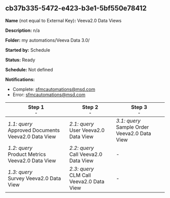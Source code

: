 ## cb37b335-5472-e423-b3e1-5bf550e78412

**Name** (not equal to External Key)**:** Veeva2.0 Data Views

**Description:** n/a

**Folder:** my automations/Veeva Data 3.0/

**Started by:** Schedule

**Status:** Ready

**Schedule:** Not defined

**Notifications:**

* Complete: sfmcautomations@msd.com
* Error: sfmcautomations@msd.com

| Step 1<br>_<small>-</small>_ | Step 2<br>_<small>-</small>_ | Step 3<br>_<small>-</small>_ |
| --- | --- | --- |
| _1.1: query_<br>Approved Documents Veeva2.0 Data View | _2.1: query_<br>User Veeva2.0 Data View | _3.1: query_<br>Sample Order Veeva2.0 Data View |
| _1.2: query_<br>Product Metrics Veeva2.0 Data View | _2.2: query_<br>Call Veeva2.0 Data View | - |
| _1.3: query_<br>Survey Veeva2.0 Data View | _2.3: query_<br>CLM Call Veeva2.0 Data View | - |
